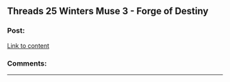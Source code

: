 ## Threads 25 Winters Muse 3 - Forge of Destiny

### Post:

[Link to content](https://www.royalroad.com/fiction/21188/forge-of-destiny/chapter/602390/threads-25-winters-muse-3)

### Comments:

---

